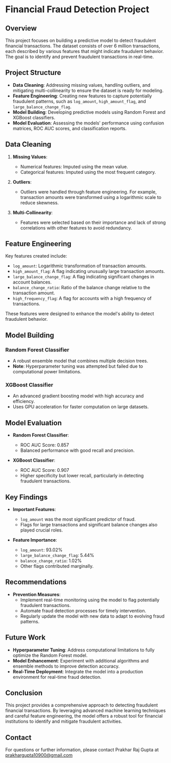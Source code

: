 # Financial Fraud Detection Project

## Overview

This project focuses on building a predictive model to detect fraudulent financial transactions. The dataset consists of over 6 million transactions, each described by various features that might indicate fraudulent behavior. The goal is to identify and prevent fraudulent transactions in real-time.

## Project Structure

- **Data Cleaning**: Addressing missing values, handling outliers, and mitigating multi-collinearity to ensure the dataset is ready for modeling.
- **Feature Engineering**: Creating new features to capture potentially fraudulent patterns, such as `log_amount`, `high_amount_flag`, and `large_balance_change_flag`.
- **Model Building**: Developing predictive models using Random Forest and XGBoost classifiers.
- **Model Evaluation**: Assessing the models' performance using confusion matrices, ROC AUC scores, and classification reports.

## Data Cleaning

1. **Missing Values**: 
   - Numerical features: Imputed using the mean value.
   - Categorical features: Imputed using the most frequent category.

2. **Outliers**: 
   - Outliers were handled through feature engineering. For example, transaction amounts were transformed using a logarithmic scale to reduce skewness.

3. **Multi-Collinearity**: 
   - Features were selected based on their importance and lack of strong correlations with other features to avoid redundancy.

## Feature Engineering

Key features created include:

- `log_amount`: Logarithmic transformation of transaction amounts.
- `high_amount_flag`: A flag indicating unusually large transaction amounts.
- `large_balance_change_flag`: A flag indicating significant changes in account balances.
- `balance_change_ratio`: Ratio of the balance change relative to the transaction amount.
- `high_frequency_flag`: A flag for accounts with a high frequency of transactions.

These features were designed to enhance the model's ability to detect fraudulent behavior.

## Model Building

### Random Forest Classifier
- A robust ensemble model that combines multiple decision trees.
- **Note**: Hyperparameter tuning was attempted but failed due to computational power limitations.

### XGBoost Classifier
- An advanced gradient boosting model with high accuracy and efficiency.
- Uses GPU acceleration for faster computation on large datasets.

## Model Evaluation

- **Random Forest Classifier**:
  - ROC AUC Score: 0.857
  - Balanced performance with good recall and precision.
  
- **XGBoost Classifier**:
  - ROC AUC Score: 0.907
  - Higher specificity but lower recall, particularly in detecting fraudulent transactions.

## Key Findings

- **Important Features**:
  - `log_amount` was the most significant predictor of fraud.
  - Flags for large transactions and significant balance changes also played crucial roles.
  
- **Feature Importance**:
  - `log_amount`: 93.02%
  - `large_balance_change_flag`: 5.44%
  - `balance_change_ratio`: 1.02%
  - Other flags contributed marginally.

## Recommendations

- **Prevention Measures**:
  - Implement real-time monitoring using the model to flag potentially fraudulent transactions.
  - Automate fraud detection processes for timely intervention.
  - Regularly update the model with new data to adapt to evolving fraud patterns.

## Future Work

- **Hyperparameter Tuning**: Address computational limitations to fully optimize the Random Forest model.
- **Model Enhancement**: Experiment with additional algorithms and ensemble methods to improve detection accuracy.
- **Real-Time Deployment**: Integrate the model into a production environment for real-time fraud detection.

## Conclusion

This project provides a comprehensive approach to detecting fraudulent financial transactions. By leveraging advanced machine learning techniques and careful feature engineering, the model offers a robust tool for financial institutions to identify and mitigate fraudulent activities.

## Contact

For questions or further information, please contact Prakhar Raj Gupta at prakhargupta10900@gmail.com 

